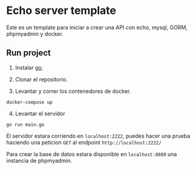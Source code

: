 # Echo server template

Este es un template para iniciar a crear una API con echo, mysql, GORM, phpmyadmin y docker.

## Run project

1. Instalar [go](https://go.dev/dl/).

2. Clonar el repositorio.

3. Levantar y correr los contenedores de docker.

```
docker-compose up
```

4. Levantar el servidor

```
go run main.go
```

El servidor estara corriendo en `localhost:2222`, puedes hacer una prueba haciendo una peticion `GET` al endpoint `http://localhost:2222/`

Para crear la base de datos estara disponible en `localhost:8080` una instancia de phpmyadmin.
